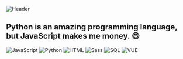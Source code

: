 ![Header](https://apispn.ru/dev/img/sickbear.jpg)

## Python is an amazing programming language, but JavaScript makes me money. 😄

![JavaScript](https://img.shields.io/badge/-JavaScript-f8db1b) ![Python](https://img.shields.io/badge/-Python-0162af) ![HTML](https://img.shields.io/badge/-HTML/CSS-fc4e01) ![Sass](https://img.shields.io/badge/-SASS-c7568c) ![SQL](https://img.shields.io/badge/-SQL-e3ee88) ![VUE](https://img.shields.io/badge/-VUE-41b882)

